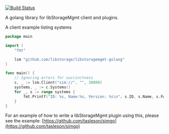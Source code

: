 [![Build Status](https://travis-ci.org/libstorage/libstoragemgmt-golang.svg?branch=master)](https://travis-ci.org/libstorage/libstoragemgmt-golang)

A golang library for libStorageMgmt client and plugins.

A client example listing systems
```go
package main

import (
	"fmt"

	lsm "github.com/libstorage/libstoragemgmt-golang"
)

func main() {
	// Ignoring errors for succinctness
	c, _ := lsm.Client("sim://", "", 30000)
	systems, _ := c.Systems()
	for _, s := range systems {
		fmt.Printf("ID: %s, Name:%s, Version: %s\n", s.ID, s.Name, s.FwVersion)
	}
}

```
For an example of how to write a libStorageMgmt plugin using this, please see
the example:
[https://github.com/tasleson/simgo](https://github.com/tasleson/simgo)
